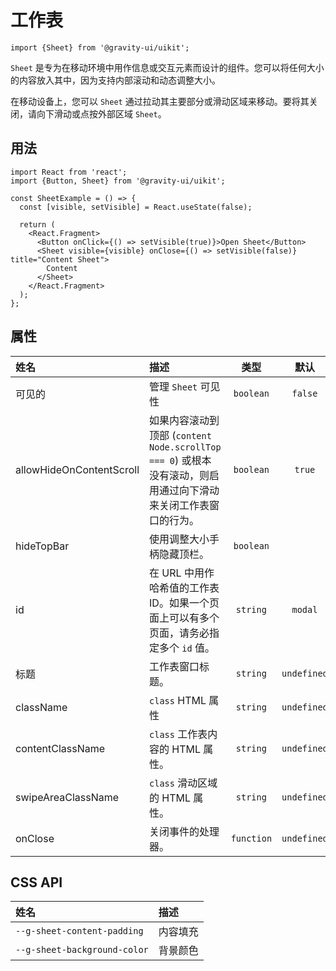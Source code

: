 <!--GITHUB_BLOCK-->

# 工作表

<!--/GITHUB_BLOCK-->

```tsx
import {Sheet} from '@gravity-ui/uikit';
```

`Sheet` 是专为在移动环境中用作信息或交互元素而设计的组件。您可以将任何大小的内容放入其中，因为支持内部滚动和动态调整大小。

在移动设备上，您可以 `Sheet` 通过拉动其主要部分或滑动区域来移动。要将其关闭，请向下滑动或点按外部区域 `Sheet`。

## 用法

```tsx
import React from 'react';
import {Button, Sheet} from '@gravity-ui/uikit';

const SheetExample = () => {
  const [visible, setVisible] = React.useState(false);

  return (
    <React.Fragment>
      <Button onClick={() => setVisible(true)}>Open Sheet</Button>
      <Sheet visible={visible} onClose={() => setVisible(false)} title="Content Sheet">
        Content
      </Sheet>
    </React.Fragment>
  );
};
```

## 属性

| 姓名                     | 描述                                                                                                           |    类型    |    默认     |
| :----------------------- | :------------------------------------------------------------------------------------------------------------- | :--------: | :---------: |
| 可见的                   | 管理 `Sheet` 可见性                                                                                            | `boolean`  |   `false`   |
| allowHideOnContentScroll | 如果内容滚动到顶部 (`content Node.scrollTop === 0`) 或根本没有滚动，则启用通过向下滑动来关闭工作表窗口的行为。 | `boolean`  |   `true`    |
| hideTopBar               | 使用调整大小手柄隐藏顶栏。                                                                                     | `boolean`  |             |
| id                       | 在 URL 中用作哈希值的工作表 ID。如果一个页面上可以有多个页面，请务必指定多个 `id` 值。                         |  `string`  |   `modal`   |
| 标题                     | 工作表窗口标题。                                                                                               |  `string`  | `undefined` |
| className                | `class` HTML 属性                                                                                              |  `string`  | `undefined` |
| contentClassName         | `class` 工作表内容的 HTML 属性。                                                                               |  `string`  | `undefined` |
| swipeAreaClassName       | `class` 滑动区域的 HTML 属性。                                                                                 |  `string`  | `undefined` |
| onClose                  | 关闭事件的处理器。                                                                                             | `function` | `undefined` |

## CSS API

| 姓名                         | 描述     |
| :--------------------------- | :------- |
| `--g-sheet-content-padding`  | 内容填充 |
| `--g-sheet-background-color` | 背景颜色 |
